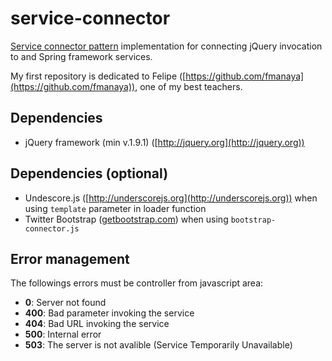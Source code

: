 service-connector
==========

[Service connector pattern](http://www.servicedesignpatterns.com/WebServiceInfrastructures/ServiceConnector) implementation for connecting jQuery invocation to and Spring framework services.

My first repository is dedicated to Felipe ([https://github.com/fmanaya](https://github.com/fmanaya)), one of my best teachers.

## Dependencies

* jQuery framework (min v.1.9.1) ([http://jquery.org](http://jquery.org))

## Dependencies (optional)
* Undescore.js ([http://underscorejs.org](http://underscorejs.org)) when using `template` parameter in loader function
* Twitter Bootstrap ([getbootstrap.com](getbootstrap.com)) when using `bootstrap-connector.js`


## Error management

The followings errors must be controller from javascript area:

* **0**: Server not found
* **400**: Bad parameter invoking the service
* **404**: Bad URL invoking the service
* **500**: Internal error
* **503**: The server is not avalible (Service Temporarily Unavailable)


